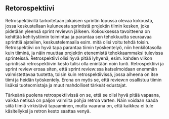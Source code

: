 ## Retorospektiivi

Retrospektiivillä tarkoitetaan jokaisen sprintin lopussa olevaa kokousta, jossa keskustellaan kuluneesta sprintistä projektin tiimin kesken, joka pidetään yleensä sprint review:n jälkeen. Kokouksessa tavoitteena on kehittää kehitystiimin toimintaa ja parantaa sen tehokkuutta seuraavaa sprinttiä ajatellen, keskustelemaalla esim. mitä olisi voitu tehdä toisin. Retrospektiivi on hyvä tapa parantaa tiimin työskentelyö, niin henkilötasolla kuin tiiminä, ja näin muuttaa projektin etenemistä tehokkaammaksi tulevissa sprinteissä. Retrospektiivi olisi hyvä pitää lyhyenä, esim. kahden viikon sprintissä retrospektiivin kesto tulisi olla enintään noin tunti. Retrospektiivi ja sprint review eroaa siten, että sprint review:ssa katselmoidaan enemmän valmistettavaa tuotetta, toisin kuin retrospektiivissä, jossa aiheena on itse tiimi ja heidän työskentely. 
Erona on myös se, että review:n osallistuu tiimin lisäksi tuoteomistaja ja muut mahdolliset tärkeät edustajat. 

Tärkeänä puolena retrospektiivissä on se, että se olisi hyvä pitää vapaana, vaikka netissä on paljon valmiita pohjia retroa varten. Näin voidaan saada siitä tiimiä virkistävä tapaaminen, mutta vaarana on, että kaikkea ei tule käsitellyksi ja retron kesto saattaa venyä.
